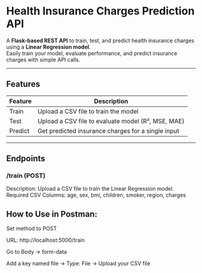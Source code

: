 #  Health Insurance Charges Prediction API 

A **Flask-based REST API** to train, test, and predict health insurance charges using a **Linear Regression model**.  
Easily train your model, evaluate performance, and predict insurance charges with simple API calls.  

---

##  Features

| Feature | Description |
|---------|-------------|
|  Train | Upload a CSV file to train the model |
|  Test | Upload a CSV file to evaluate model (R², MSE, MAE) |
|  Predict | Get predicted insurance charges for a single input |

---

## Endpoints

### /train (POST)
Description: Upload a CSV file to train the Linear Regression model.
Required CSV Columns: age, sex, bmi, children, smoker, region, charges

## How to Use in Postman:

Set method to POST

URL: http://localhost:5000/train

Go to Body → form-data

Add a key named file → Type: File → Upload your CSV file

